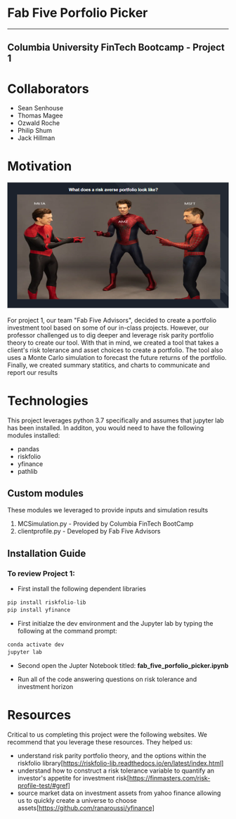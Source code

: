 # Fab Five Porfolio Picker
---
**Columbia University FinTech Bootcamp - Project 1** 
--

# Collaborators
* Sean Senhouse 
* Thomas Magee 
* Ozwald Roche
* Philip Shum
* Jack Hillman

# Motivation
![Custom image using marvel spiderman to illustrate different tech stocks](/images/spiderman_tech_stocks_image.png)

For project 1, our team "Fab Five Advisors", decided to create a portfolio investment tool based on some of our in-class projects. However, our professor challenged us to dig deeper and leverage risk parity portfolio theory to create our tool. With that in mind, we created a tool that takes a client's risk tolerance and asset choices to create a portfolio. The tool also uses a Monte Carlo simulation to forecast the future returns of the portfolio. Finally, we created summary statitics, and charts to communicate and report our results

# Technologies

This project leverages python 3.7 specifically and assumes that jupyter lab has been installed. In additon, you would need to have the following modules installed:
* pandas
* riskfolio
* yfinance
* pathlib

## Custom modules
These modules we leveraged to provide inputs and simulation results
1. MCSimulation.py - Provided by Columbia FinTech BootCamp
2. clientprofile.py - Developed by Fab Five Advisors

## Installation Guide
### To review Project 1:

* First install the following dependent libraries
```python
pip install riskfolio-lib
pip install yfinance
```

* First initialze the dev environment and the Jupyter lab by typing the following at the command prompt:  

```python
conda activate dev
jupyter lab
```
* Second open the Jupter Notebook titled: **fab_five_porfolio_picker.ipynb** 

* Run all of the code answering questions on risk tolerance and investment horizon

# Resources

Critical to us completing this project were the following websites. We recommend that you leverage these resources. They helped us:
* understand risk parity portfolio theory, and the options within the riskfolio library[https://riskfolio-lib.readthedocs.io/en/latest/index.html]
* understand how to construct a risk tolerance variable to quantify an investor's appetite for investment risk[https://finmasters.com/risk-profile-test/#gref]
* source market data on investment assets from yahoo finance allowing us to quickly create a universe to choose assets[https://github.com/ranaroussi/yfinance]

